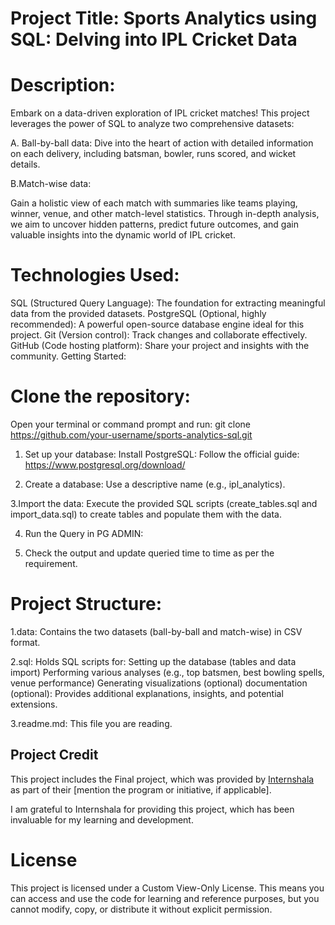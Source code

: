 # Project Title:   Sports Analytics using SQL: Delving into IPL Cricket Data

# Description:

Embark on a data-driven exploration of IPL cricket matches! This project leverages the power of SQL to analyze two comprehensive datasets:

A. Ball-by-ball data: 
Dive into the heart of action with detailed information on each delivery, including batsman, bowler, runs scored, and wicket details.

B.Match-wise data: 

Gain a holistic view of each match with summaries like teams playing, winner, venue, and other match-level statistics.
Through in-depth analysis, we aim to uncover hidden patterns, predict future outcomes, and gain valuable insights into the dynamic world of IPL cricket.

# Technologies Used:

SQL (Structured Query Language): The foundation for extracting meaningful data from the provided datasets.
PostgreSQL (Optional, highly recommended): A powerful open-source database engine ideal for this project.
Git (Version control): Track changes and collaborate effectively.
GitHub (Code hosting platform): Share your project and insights with the community.
Getting Started:

# Clone the repository: 
Open your terminal or command prompt and run: 
git clone https://github.com/your-username/sports-analytics-sql.git

1. Set up your database:
Install PostgreSQL: Follow the official guide: https://www.postgresql.org/download/

2. Create a database:
 Use a descriptive name (e.g., ipl_analytics).

3.Import the data: 
Execute the provided SQL scripts (create_tables.sql and import_data.sql) to create tables and populate them with the data.

4. Run the Query in PG ADMIN: 

5. Check the output and update queried time to time as per the requirement.

# Project Structure:

1.data: 
Contains the two datasets (ball-by-ball and match-wise) in CSV format.

2.sql: 
Holds SQL scripts for:
Setting up the database (tables and data import)
Performing various analyses (e.g., top batsmen, best bowling spells, venue performance)
Generating visualizations (optional)
documentation (optional): Provides additional explanations, insights, and potential extensions.

3.readme.md: 
This file you are reading.

## Project Credit

This project includes the Final project, which was provided by <a href="https://internshala.com" target="_blank">Internshala </a>
 as part of their [mention the program or initiative, if applicable]. 

I am grateful to Internshala for providing this project, which has been invaluable for my learning and development.



# License
This project is licensed under a Custom View-Only License. This means you can access and use the code for learning and reference purposes, but you cannot modify, copy, or distribute it without explicit permission.

